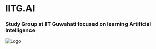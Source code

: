 # IITG.AI   
### Study Group at IIT Guwahati focused on learning Artificial Intelligence

![Logo](https://github.com/vishishtpriyadarshi/IITG.AI-Website/blob/master/src/components/assets/img/Logo.png)
